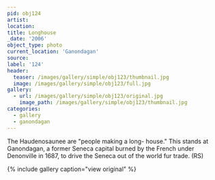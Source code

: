 ```yaml
---
pid: obj124
artist:
location:
title: Longhouse
_date: '2006'
object_type: photo
current_location: 'Ganondagan'
source:
label: '124'
header:
  teaser: /images/gallery/simple/obj123/thumbnail.jpg
  image: /images/gallery/simple/obj123/full.jpg
gallery:
  - url: /images/gallery/simple/obj123/original.jpg
    image_path: /images/gallery/simple/obj123/thumbnail.jpg
categories:
  - gallery
  - ganondagan
---
```

The Haudenosaunee are "people making a long- house." This stands at Ganondagan, a former Seneca capital burned by the French under Denonville in 1687, to drive the Seneca out of the world fur trade. (RS)

{% include gallery caption="view original" %}
